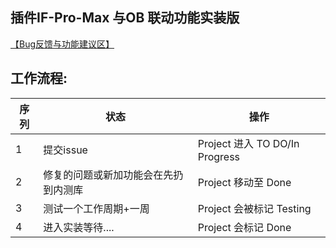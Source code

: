 ## 插件IF-Pro-Max 与OB 联动功能实装版
[【Bug反馈与功能建议区】](https://github.com/Darkluna999/IFPM-OB-Pub/issues/new/choose)
## 工作流程:
|序列|状态|操作|
|--|--|--|
|1| 提交issue|Project 进入 TO DO/In Progress|
|2| 修复的问题或新加功能会在先扔到内测库|Project 移动至 Done|
|3| 测试一个工作周期+一周|Project 会被标记 Testing|
|4| 进入实装等待....|Project 会标记 Done|

